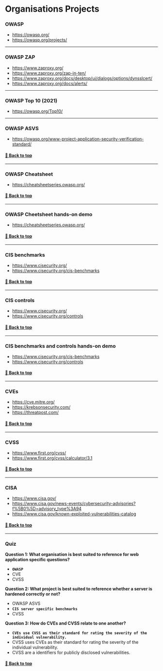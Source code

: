 # **Organisations Projects**

### **OWASP**

- https://owasp.org/
- https://owasp.org/projects/

---

### **OWASP ZAP**

- https://www.zaproxy.org/
- https://www.zaproxy.org/zap-in-ten/
- https://www.zaproxy.org/docs/desktop/ui/dialogs/options/dynsslcert/
- https://www.zaproxy.org/docs/alerts/

---

### **OWASP Top 10 (2021)**

- https://owasp.org/Top10/

---

### **OWASP ASVS**

- https://owasp.org/www-project-application-security-verification-standard/

#### [🔼 Back to top](#organisations-projects)

---

### **OWASP Cheatsheet**

- https://cheatsheetseries.owasp.org/

#### [🔼 Back to top](#organisations-projects)

---

### **OWASP Cheetsheet hands-on demo**

- https://cheatsheetseries.owasp.org/

#### [🔼 Back to top](#organisations-projects)

---

### **CIS benchmarks**

- https://www.cisecurity.org/
- https://www.cisecurity.org/cis-benchmarks

#### [🔼 Back to top](#organisations-projects)

---

### **CIS controls**

- https://www.cisecurity.org/
- https://www.cisecurity.org/controls

#### [🔼 Back to top](#organisations-projects)

---

### **CIS benchmarks and controls hands-on demo**

- https://www.cisecurity.org/cis-benchmarks
- https://www.cisecurity.org/controls

#### [🔼 Back to top](#organisations-projects)

---

### **CVEs**

- https://cve.mitre.org/
- https://krebsonsecurity.com/
- https://threatpost.com/

#### [🔼 Back to top](#organisations-projects)

---

### **CVSS**

- https://www.first.org/cvss/
- https://www.first.org/cvss/calculator/3.1

#### [🔼 Back to top](#organisations-projects)

---

### **CISA**

- https://www.cisa.gov/
- https://www.cisa.gov/news-events/cybersecurity-advisories?f%5B0%5D=advisory_type%3A94
- https://www.cisa.gov/known-exploited-vulnerabilities-catalog

#### [🔼 Back to top](#organisations-projects)

---

### **Quiz**

**Question 1: What organisation is best suited to reference for web application specific questions?**
- **```OWASP```**
- CVE
- CVSS

**Question 2: What project is best suited to reference whether a server is hardened correctly or not?**
- OWASP ASVS
- **```CIS server specific benchmarks```**
- CVSS

**Question 3: How do CVEs and CVSS relate to one another?**
- **```CVEs use CVSS as their standard for rating the severity of the individual vulnerability.```**
- CVSS uses CVEs as their standard for rating the severity of the individual vulnerability.
- CVSS are a identifiers for publicly disclosed vulnerabilities.

#### [🔼 Back to top](#organisations-projects)